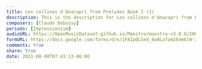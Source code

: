 ```yaml
---
title: Les collines d'Anacapri from Preludes Book I (1)
description: This is the description for Les collines d'Anacapri from Preludes Book I by Claude Debussy
composers: [Claude Debussy]
periods: [Impressionism]
audioURL: https://OpenMusicDataset.github.io/Maestro/maestro-v3.0.0/2008/MIDI-Unprocessed_07_R3_2008_01-05_ORIG_MID--AUDIO_07_R3_2008_wav--3.midi
formURL: https://docs.google.com/forms/d/e/1FAIpQLSed_8w0Lafam2EemblW-2y5zexpLtzGzZtZTuKE91Bdc0_OuQ/viewform
comments: true
share: true
date: 2021-08-08T07:43:13-06:00
---
```

